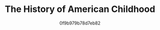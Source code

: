 ---
id: 83849ebc2a553a7b
layout: list
title: 'The History of American Childhood'
date: 
image_id: 'onion-american-childhood.jpg'
permalink: '/list/the-history-of-american-childhood'
description: ''
zotero: 
sections: 
  - id: 0
    books:
      - a3f28c43b238a3ea
      - 804271a5ebcf5856
      - 60973f610e9f4674
      - 43fcf3965ded308f
  - id: 1
    books:
      - 63e50e8e4ca254d5
      - 84706e534dbc11dd
      - 080b07cdd57a07af
      - 5067f82a77b53822
  - id: 2
    books:
      - 10d067b1ca835730
      - a6699eaf52afea41
categories:
author: 0f9b979b78d7eb82
---